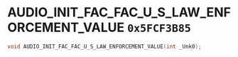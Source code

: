# AUDIO_INIT_FAC_FAC_U_S_LAW_ENFORCEMENT_VALUE `0x5FCF3B85`

```cpp
void AUDIO_INIT_FAC_FAC_U_S_LAW_ENFORCEMENT_VALUE(int _Unk0);
```
